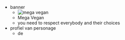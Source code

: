- banner
  - ![mega vegan](https://www.thebigsmoke.com.au/wp-content/uploads/vegan-person.jpg)
  -  Mega Vegan
  -  you need to respect everybody and their choices
- profiel van personage
  - de